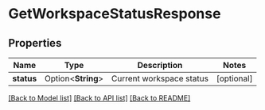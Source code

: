 # GetWorkspaceStatusResponse

## Properties

Name | Type | Description | Notes
------------ | ------------- | ------------- | -------------
**status** | Option<**String**> | Current workspace status | [optional]

[[Back to Model list]](../README.md#documentation-for-models) [[Back to API list]](../README.md#documentation-for-api-endpoints) [[Back to README]](../README.md)


